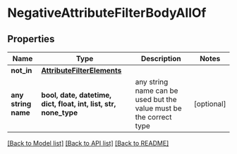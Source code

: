 # NegativeAttributeFilterBodyAllOf


## Properties
Name | Type | Description | Notes
------------ | ------------- | ------------- | -------------
**not_in** | [**AttributeFilterElements**](AttributeFilterElements.md) |  | 
**any string name** | **bool, date, datetime, dict, float, int, list, str, none_type** | any string name can be used but the value must be the correct type | [optional]

[[Back to Model list]](../README.md#documentation-for-models) [[Back to API list]](../README.md#documentation-for-api-endpoints) [[Back to README]](../README.md)


